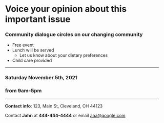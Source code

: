 
# Voice your opinion about this important issue

### Community dialogue circles on our changing community
* Free event
* Lunch will be served
  * Let us know about your dietary preferences 
* Child care provided
***
### Saturday November 5th, 2021 #

### from 9am-5pm
___
**Contact info**:
123, Main St,
Cleveland, OH 44123

Contact **John** at **444-444-4444** or email aaa@google.com



